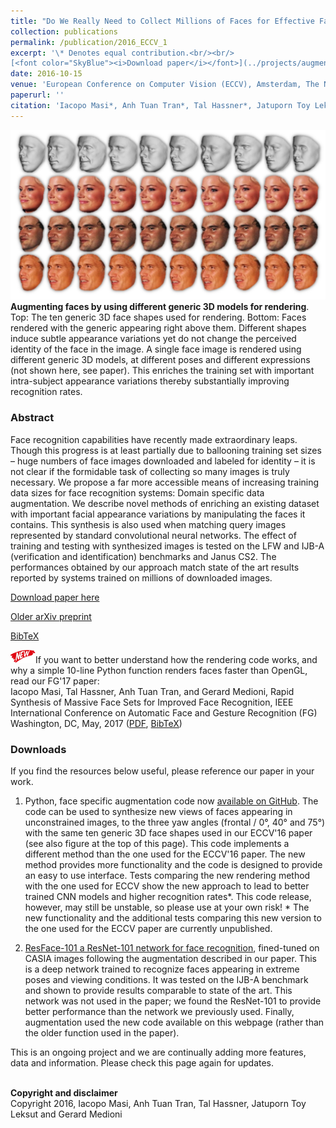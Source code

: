 ```yaml
---
title: "Do We Really Need to Collect Millions of Faces for Effective Face Recognition?"
collection: publications
permalink: /publication/2016_ECCV_1
excerpt: '\* Denotes equal contribution.<br/><br/>
[<font color="SkyBlue"><i>Download paper</i></font>](../projects/augmented_faces/Masietal_ECCV2016.pdf)'
date: 2016-10-15
venue: 'European Conference on Computer Vision (ECCV), Amsterdam, The Netherlands'
paperurl: ''
citation: 'Iacopo Masi*, Anh Tuan Tran*, Tal Hassner*, Jatuporn Toy Leksut and Gerard Medioni. <i>Do We Really Need to Collect Millions of Faces for Effective Face Recognition?</i> European Conference on Computer Vision (ECCV), Amsterdam, The Netherlands, 2016.'
---
```


<img src='../projects/augmented_faces/teaser_a.jpg'><br/>
<b>Augmenting faces by using different generic 3D models for rendering</b>. Top: The ten generic 3D face shapes used for rendering. Bottom: Faces rendered with the generic appearing right above them. Different shapes induce subtle appearance variations yet do not change the perceived identity of the face in the image. A single face image is rendered using different generic 3D models, at different poses and different expressions (not shown here, see paper). This enriches the training set with important intra-subject appearance variations thereby substantially improving recognition rates.

### Abstract
Face recognition capabilities have recently made extraordinary leaps. Though this progress is at least partially due to ballooning
training set sizes – huge numbers of face images downloaded and labeled for identity – it is not clear if the formidable task of collecting so many images is truly necessary. We propose a far more accessible means of increasing training data sizes for face recognition systems: Domain specific data augmentation. We describe novel methods of enriching an existing dataset with important facial appearance variations by manipulating the faces it contains. This synthesis is also used when matching query images represented by standard convolutional neural networks. The effect of training and testing with synthesized images is tested on the LFW and IJB-A (verification and identification) benchmarks and Janus CS2. The performances obtained by our approach match state of the art results reported by systems trained on millions of downloaded images.

[Download paper here](../projects/augmented_faces/Masietal_ECCV2016.pdf)

[Older arXiv preprint](http://arxiv.org/abs/1603.07057)

[BibTeX](../projects/augmented_faces/BibTeX.txt)

<img src='../images/New - Icon.jpg' width='40'>If you want to better understand how the rendering code works, and why a simple 10-line Python function renders faces faster than OpenGL, read our FG'17 paper: 
<br/>Iacopo Masi, Tal Hassner, Anh Tuan Tran, and Gerard Medioni, Rapid Synthesis of Massive Face Sets for Improved Face Recognition, IEEE International Conference on Automatic Face and Gesture Recognition (FG) Washington, DC, May, 2017 ([PDF](../projects/augmented_faces/Masietal_2017.pdf), [BibTeX](../projects/augmented_faces/BibTeXFG.txt))

### Downloads
If you find the resources below useful, please reference our paper in your work.

1. Python, face specific augmentation code now [available on GitHub](https://github.com/iacopomasi/face_specific_augm).
The code can be used to synthesize new views of faces appearing in unconstrained images, to the three yaw angles (frontal / 0°, 40° and 75°) with the same ten generic 3D face shapes used in our ECCV'16 paper (see also figure at the top of this page). 
This code implements a different method than the one used for the ECCV'16 paper. The new method provides more functionality and the code is designed to provide an easy to use interface. Tests comparing the new rendering method with the one used for ECCV show the new approach to lead to better trained CNN models and higher recognition rates*. This code release, however, may still be unstable, so please use at your own risk! 
\* The new functionality and the additional tests comparing this new version to the one used for the ECCV paper are currently unpublished.

2. [ResFace-101 a ResNet-101 network for face recognition](https://goo.gl/3vygej), fined-tuned on CASIA images following the augmentation described in our paper.
This is a deep network trained to recognize faces appearing in extreme poses and viewing conditions. It was tested on the IJB-A benchmark and shown to provide results comparable to state of the art. This network was not used in the paper; we found the ResNet-101 to provide better performance than the network we previously used. Finally, augmentation used the new code available on this webpage (rather than the older function used in the paper).


This is an ongoing project and we are continually adding more features, data and information. Please check this page again for updates.

<br/><b>Copyright and disclaimer</b>
<br/>Copyright 2016, Iacopo Masi, Anh Tuan Tran, Tal Hassner, Jatuporn Toy Leksut and Gerard Medioni 
